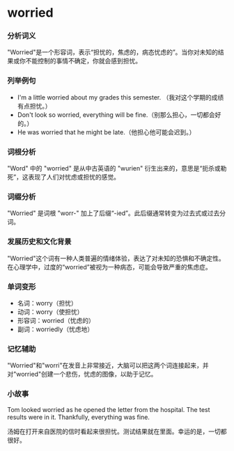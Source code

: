 # worried

### 分析词义

  

"Worried"是一个形容词，表示“担忧的，焦虑的，病态忧虑的”。当你对未知的结果或你不能控制的事情不确定，你就会感到担忧。

  

### 列举例句

  

*   I'm a little worried about my grades this semester. （我对这个学期的成绩有点担忧。）
*   Don't look so worried, everything will be fine.（别那么担心，一切都会好的。）
*   He was worried that he might be late.（他担心他可能会迟到。）

  

### 词根分析

  

"Word" 中的 "worried" 是从中古英语的 "wurien" 衍生出来的，意思是“扼杀或勒死”，这表现了人们对忧虑或担忧的感觉。

  

### 词缀分析

  

"Worried" 是词根 "worr-" 加上了后缀“-ied”。此后缀通常转变为过去式或过去分词。

  

### 发展历史和文化背景

  

"Worried"这个词有一种人类普遍的情绪体验，表达了对未知的恐惧和不确定性。在心理学中，过度的“worried”被视为一种病态，可能会导致严重的焦虑症。

  

### 单词变形

  

*   名词：worry（担忧）
*   动词：worry（使担忧）
*   形容词：worried（忧虑的）
*   副词：worriedly（忧虑地）

  

### 记忆辅助

  

"Worried"和"worri"在发音上非常接近，大脑可以把这两个词连接起来，并对"worried"创建一个悲伤，忧虑的图像，以助于记忆。

  

### 小故事

  

Tom looked worried as he opened the letter from the hospital. The test results were in it. Thankfully, everything was fine.

  

汤姆在打开来自医院的信时看起来很担忧。测试结果就在里面。幸运的是，一切都很好。
